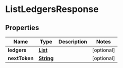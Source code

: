 

# ListLedgersResponse


## Properties

| Name | Type | Description | Notes |
|------------ | ------------- | ------------- | -------------|
|**ledgers** | [**List**](List.md) |  |  [optional] |
|**nextToken** | [**String**](String.md) |  |  [optional] |



